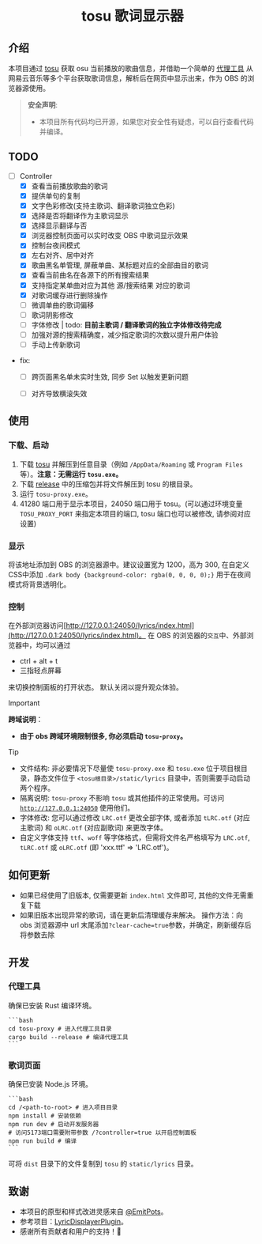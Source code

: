 <!-- markdownlint-disable MD028 MD033 -->
<h1 align="center">tosu 歌词显示器</h1>

## 介绍

本项目通过 [tosu](https://github.com/tosuapp/tosu) 获取 osu 当前播放的歌曲信息，并借助一个简单的 [代理工具](tosu-proxy)
从网易云音乐等多个平台获取歌词信息，解析后在网页中显示出来，作为 OBS 的浏览器源使用。

> **安全声明**:
>
> - 本项目所有代码均已开源，如果您对安全性有疑虑，可以自行查看代码并编译。

## TODO

- [ ] Controller
  - [x] 查看当前播放歌曲的歌词
  - [x] 提供单句的复制
  - [x] 文字色彩修改(支持主歌词、翻译歌词独立色彩)
  - [x] 选择是否将翻译作为主歌词显示
  - [x] 选择显示翻译与否
  - [x] 浏览器控制页面可以实时改变 OBS 中歌词显示效果
  - [x] 控制台夜间模式
  - [x] 左右对齐、居中对齐
  - [x] 歌曲黑名单管理, 屏蔽单曲、某标题对应的全部曲目的歌词
  - [x] 查看当前曲名在各源下的所有搜索结果
  - [x] 支持指定某单曲对应为其他 源/搜索结果 对应的歌词
  - [x] 对歌词缓存进行删除操作
  - [ ] 微调单曲的歌词偏移
  - [ ] 歌词阴影修改
  - [ ] 字体修改 | todo: **目前主歌词 / 翻译歌词的独立字体修改待完成**
  - [ ] 加强对源的搜索精确度，减少指定歌词的次数以提升用户体验
  - [ ] 手动上传新歌词

- fix:
  - [ ] 跨页面黑名单未实时生效, 同步 Set 以触发更新问题 
  - [ ] 对齐导致横滚失效


## 使用

### 下载、启动

1. 下载 [tosu](https://github.com/tosuapp/tosu/releases) 并解压到任意目录（例如 `/AppData/Roaming` 或 `Program Files`等）。**注意：无需运行 `tosu.exe`。**
2. 下载 [release](https://github.com/HollisMeynell/tosu-lyrics/releases/) 中的压缩包并将文件解压到 tosu 的根目录。
3. 运行 `tosu-proxy.exe`。
4. 41280 端口用于显示本项目，24050 端口用于 tosu。(可以通过环境变量 `TOSU_PROXY_PORT` 来指定本项目的端口, tosu 端口也可以被修改, 请参阅对应设置)

### 显示

将该地址添加到 OBS 的浏览器源中。建议设置宽为 1200，高为 300, 在自定义CSS中添加 `.dark body {background-color: rgba(0, 0, 0, 0);}` 用于在夜间模式将背景透明化。

### 控制

在外部浏览器访问[http://127.0.0.1:24050/lyrics/index.html](http://127.0.0.1:24050/lyrics/index.html)。
在 OBS 的浏览器的`交互`中、外部浏览器中，均可以通过

- ctrl + alt + t
- 三指轻点屏幕

来切换控制面板的打开状态。
默认关闭以提升观众体验。

> [!IMPORTANT]
> **跨域说明**：
>
> - **由于 obs 跨域环境限制很多, 你必须启动 `tosu-proxy`。**

> [!TIP]
>
> - 文件结构: 非必要情况下尽量使 `tosu-proxy.exe` 和 `tosu.exe` 位于项目根目录，静态文件位于 `<tosu根目录>/static/lyrics` 目录中，否则需要手动启动两个程序。
> - 隔离说明: `tosu-proxy` 不影响 `tosu` 或其他插件的正常使用。可访问 [`http://127.0.0.1:24050`](http://127.0.0.1:24050) 使用他们。
> - 字体修改: 您可以通过修改 `LRC.otf` 更改全部字体, 或者添加 `tLRC.otf` (对应主歌词) 和 `oLRC.otf` (对应副歌词) 来更改字体。
> - 自定义字体支持 `ttf`、`woff` 等字体格式，但需将文件名严格填写为 `LRC.otf`, `tLRC.otf` 或 `oLRC.otf` (即 'xxx.ttf' => 'LRC.otf')。

## 如何更新

- 如果已经使用了旧版本, 仅需要更新 `index.html` 文件即可, 其他的文件无需重复下载
- 如果旧版本出现异常的歌词，请在更新后清理缓存来解决。
    操作方法：向 obs 浏览器源中 url 末尾添加`?clear-cache=true`参数，并确定，刷新缓存后将参数去除

## 开发

### 代理工具

确保已安装 Rust 编译环境。

    ```bash
    cd tosu-proxy # 进入代理工具目录
    cargo build --release # 编译代理工具
    ```

### 歌词页面

确保已安装 Node.js 环境。

    ```bash
    cd /<path-to-root> # 进入项目目录
    npm install # 安装依赖
    npm run dev # 启动开发服务器
    # 访问5173端口需要附带参数 /?controller=true 以开启控制面板
    npm run build # 编译
    ```

可将 `dist` 目录下的文件复制到 `tosu` 的 `static/lyrics` 目录。

## 致谢

- 本项目的原型和样式改进灵感来自 [@EmitPots](https://github.com/EmitPots)。
- 参考项目：[LyricDisplayerPlugin](https://github.com/OsuSync/LyricDisplayerPlugin)。
- 感谢所有贡献者和用户的支持！🙌
